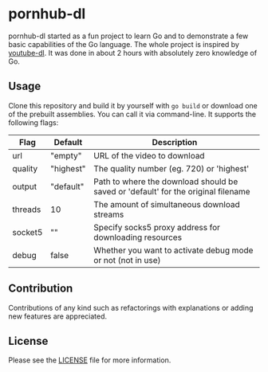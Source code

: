 # pornhub-dl

pornhub-dl started as a fun project to learn Go and to demonstrate a few basic capabilities of the Go language. The whole project is inspired by [youtube-dl](https://github.com/ytdl-org/youtube-dl/). It was done in about 2 hours with absolutely zero knowledge of Go. 

## Usage
Clone this repository and build it by yourself with `go build` or download one of the prebuilt assemblies.
You can call it via command-line. It supports the following flags:

|Flag|Default|Description|
|----|-------|-----------|
|url|"empty"|URL of the video to download|
|quality|"highest"|The quality number (eg. 720) or 'highest'|
|output|"default"|Path to where the download should be saved or 'default' for the original filename|
|threads|10|The amount of simultaneous download streams|
|socket5|""|Specify socks5 proxy address for downloading resources|
|debug|false|Whether you want to activate debug mode or not (not in use)|

## Contribution
Contributions of any kind such as refactorings with explanations or adding new features are appreciated.

## License
Please see the [LICENSE](https://github.com/festie/pornhub-dl/blob/master/LICENSE) file for more information.